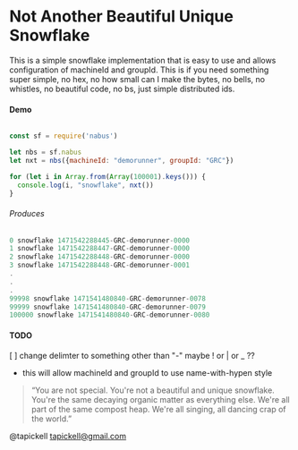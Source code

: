 # Not Another Beautiful Unique Snowflake

This is a simple snowflake implementation that is easy to use and allows
configuration of machineId and groupId. This is if you need something super simple, no hex, no how small can I
make the bytes, no bells, no whistles, no beautiful code, no bs, just
simple distributed ids.

#### Demo
```javascript

const sf = require('nabus')

let nbs = sf.nabus
let nxt = nbs({machineId: "demorunner", groupId: "GRC"})

for (let i in Array.from(Array(100001).keys())) {
  console.log(i, "snowflake", nxt())
}

```

###### Produces
```javascript
0 snowflake 1471542288445-GRC-demorunner-0000
1 snowflake 1471542288447-GRC-demorunner-0000
2 snowflake 1471542288448-GRC-demorunner-0000
3 snowflake 1471542288448-GRC-demorunner-0001
.
.
.
99998 snowflake 1471541480840-GRC-demorunner-0078
99999 snowflake 1471541480840-GRC-demorunner-0079
100000 snowflake 1471541480840-GRC-demorunner-0080
```

#### TODO

[  ] change delimter to something other than "-" maybe ! or | or _ ??

- this will allow machineId and groupId to use name-with-hypen style

> “You are not special. You're not a beautiful and unique snowflake. You're the same decaying organic matter as everything else. We're all part of the same compost heap. We're all singing, all dancing crap of the world.”

@tapickell <tapickell@gmail.com>
